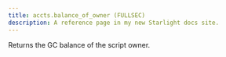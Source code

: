 ```yaml
---
title: accts.balance_of_owner (FULLSEC)
description: A reference page in my new Starlight docs site.
---
```


Returns the GC balance of the script owner.
